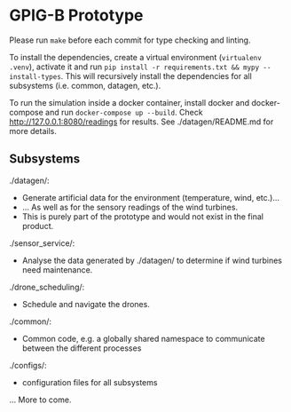# GPIG-B Prototype

Please run `make` before each commit for type checking and linting.

To install the dependencies, create a virtual environment (`virtualenv .venv`),
activate it and run `pip install -r requirements.txt && mypy --install-types`.
This will recursively install the dependencies for all subsystems (i.e. common,
datagen, etc.).

To run the simulation inside a docker container, install docker and
docker-compose and run `docker-compose up --build`. Check
http://127.0.0.1:8080/readings for results. See ./datagen/README.md for more
details.

## Subsystems

./datagen/:
- Generate artificial data for the environment (temperature, wind, etc.)...
- ... As well as for the sensory readings of the wind  turbines.
- This is purely part of the prototype and would not exist in the final product.

./sensor_service/:
- Analyse the data generated by ./datagen/ to determine if wind turbines need
  maintenance.

./drone_scheduling/:
- Schedule and navigate the drones.

./common/:
- Common code, e.g. a globally shared namespace to communicate between the
  different processes

./configs/:
- configuration files for all subsystems

... More to come.
